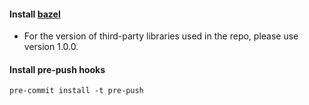 #### Install [bazel](https://bazel.build/install/ubuntu)
- For the version of third-party libraries used in the repo, please use version 1.0.0.

#### Install pre-push hooks
```
pre-commit install -t pre-push
```
